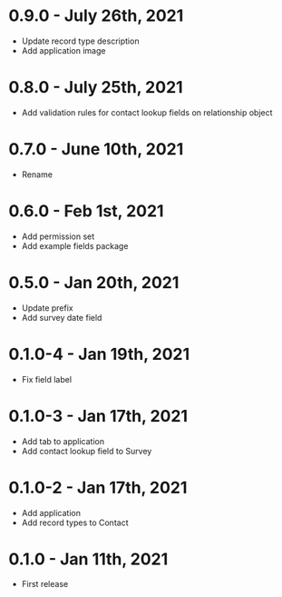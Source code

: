 
# 0.9.0 - July 26th, 2021
* Update record type description
* Add application image

# 0.8.0 - July 25th, 2021
* Add validation rules for contact lookup fields on relationship object

# 0.7.0 - June 10th, 2021
* Rename

# 0.6.0 - Feb 1st, 2021
* Add permission set
* Add example fields package

# 0.5.0 - Jan 20th, 2021
* Update prefix
* Add survey date field

# 0.1.0-4 - Jan 19th, 2021
* Fix field label

# 0.1.0-3 - Jan 17th, 2021
* Add tab to application
* Add contact lookup field to Survey

# 0.1.0-2 - Jan 17th, 2021
* Add application
* Add record types to Contact

# 0.1.0 - Jan 11th, 2021
* First release